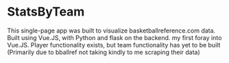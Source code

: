 # StatsByTeam

This single-page app was built to visualize basketballreference.com data. Built using Vue.JS, with Python and flask on the backend. my first foray into Vue.JS. Player functionality exists, but team functionality has yet to be built (Primarily due to bballref not taking kindly to me scraping their data)
